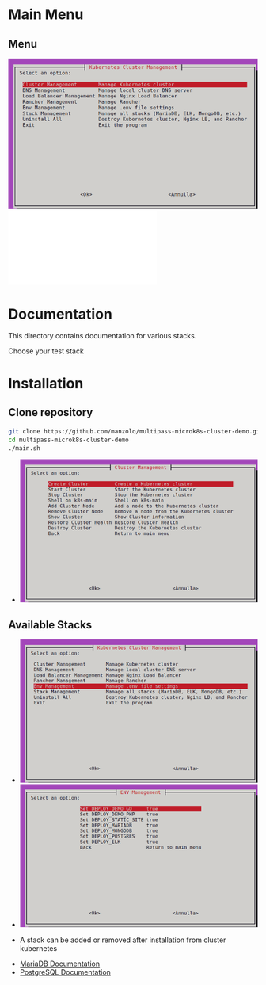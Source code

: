 # Main Menu

## Menu

![Main menu](images/menu.png)
![Install log](INSTALL_LOG.md)

# Documentation

This directory contains documentation for various stacks.

Choose your test stack

# Installation

## Clone repository
```bash
git clone https://github.com/manzolo/multipass-microk8s-cluster-demo.git
cd multipass-microk8s-cluster-demo
./main.sh
```

* ![Install](images/install.png)


## Available Stacks
* ![Stack menu](images/stack_menu.png)
* ![Stack list](images/stack_list.png)

- A stack can be added or removed after installation from cluster kubernetes

* [MariaDB Documentation](mariadb/README.md)
* [PostgreSQL Documentation](postgres/README.md)

